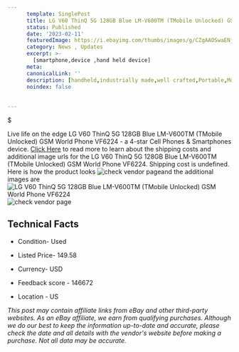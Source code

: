 ```yaml
---
      template: SinglePost
      title: LG V60 ThinQ 5G 128GB Blue LM-V600TM (TMobile Unlocked) GSM World Phone VF6224
      status: Published
      date: '2023-02-11'
      featuredImage: https://i.ebayimg.com/thumbs/images/g/CZgAAOSwaENj5cd8/s-l225.jpg
      category: News , Updates
      excerpt: >-
        [smartphone,device ,hand held device]
      meta:
      canonicalLink: ''
      description: [handheld,industrially made,well crafted,Portable,Mobile,Compact,Convenient,Lightweight,Maneuverable,Man-portable,Miniature,Carriable,Hand-held,Light,Holdable,Transportable,Mobile device,Pocket-sized,On-the-go,Wireless,Cordless,Compact size,Convenient size, smartphone,device ,hand held device]
      noindex: false
      
        
---
```

$

Live life on the edge LG V60 ThinQ 5G 128GB Blue LM-V600TM (TMobile Unlocked) GSM World Phone VF6224 - a 4-star Cell Phones & Smartphones device. [Click Here](https://www.ebay.com/itm/304799608634?hash=item46f778ef3a%3Ag%3ACZgAAOSwaENj5cd8&mkevt=1&mkcid=1&mkrid=711-53200-19255-0&campid=%253CePNCampaignId%253E&customid=%253CreferenceId%253E&toolid=10049) to read more to learn about the shipping costs and additional image urls for the LG V60 ThinQ 5G 128GB Blue LM-V600TM (TMobile Unlocked) GSM World Phone VF6224. Shipping cost is undefined. Here is how the product looks ![check vendor page](https://i.ebayimg.com/thumbs/images/g/CZgAAOSwaENj5cd8/s-l225.jpg)and the additional images are![LG V60 ThinQ 5G 128GB Blue LM-V600TM (TMobile Unlocked) GSM World Phone VF6224](https://i.ebayimg.com/images/g/CZgAAOSwaENj5cd8/s-l1600.jpg)![check vendor page](https://origin-galleryplus.ebayimg.com/ws/web/304799608634_2_0_1/225x225.jpg,https://origin-galleryplus.ebayimg.com/ws/web/304799608634_3_0_1/225x225.jpg,https://origin-galleryplus.ebayimg.com/ws/web/304799608634_4_0_1/225x225.jpg,https://origin-galleryplus.ebayimg.com/ws/web/304799608634_5_0_1/225x225.jpg,https://origin-galleryplus.ebayimg.com/ws/web/304799608634_6_0_1/225x225.jpg,https://origin-galleryplus.ebayimg.com/ws/web/304799608634_7_0_1/225x225.jpg,https://origin-galleryplus.ebayimg.com/ws/web/304799608634_8_0_1/225x225.jpg,https://origin-galleryplus.ebayimg.com/ws/web/304799608634_9_0_1/225x225.jpg)



 ## Technical Facts 



     
      

 - Condition- Used 


      

 - Listed Price- 149.58 


      

 - Currency- USD 


      

 - Feedback score - 146672 


      

 - Location - US 


      
      

 *_This post may contain affiliate links from eBay and other third-party websites. As an eBay affiliate, we earn from qualifying purchases. Although we do our best to keep the information up-to-date and accurate, please check the date and all details with the vendor's website before making a purchase. Not all data may be accurate._*






